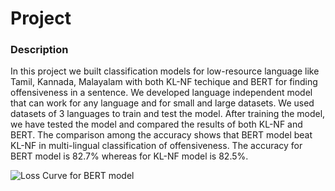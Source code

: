 # Project

### Description

In this project we built classification models for low-resource language like Tamil, Kannada, 
Malayalam with both KL-NF techique and BERT for finding offensiveness in a sentence. We developed 
language independent model that can work for any language and for small and large datasets. 
We used datasets of 3 languages to train and test the model. After training the model, we have 
tested the model and compared the results of both KL-NF and BERT. The comparison among 
the accuracy shows that BERT model beat KL-NF in multi-lingual classification of 
offensiveness. The accuracy for BERT model is 82.7% whereas for KL-NF model is 82.5%. 

![Loss Curve for BERT model](/.jpg)
